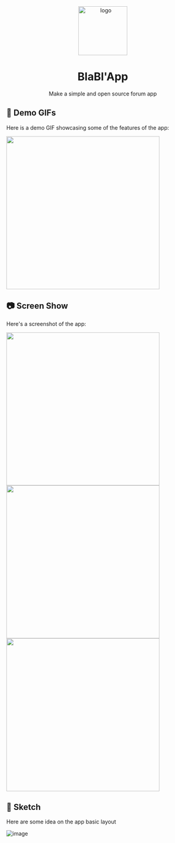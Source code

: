 <div align="center">
<img width="128" alt="logo" src="https://user-images.githubusercontent.com/37497007/225735853-66a816a9-06cb-4299-a57b-cad3b1a07eb7.png">

<h1>BlaBl'App</h1>

<p> Make a simple and open source forum app  </p>
 </div>

## 🎥 Demo GIFs

Here is a demo GIF showcasing some of the features of the app:

<img src="https://user-images.githubusercontent.com/37497007/224561383-9ca39b38-8287-4004-94ad-9398f0890cc0.gif" height="400">

## 📷 Screen Show

Here's a screenshot of the app:

<img src="https://user-images.githubusercontent.com/37497007/224561438-20f270bc-d4d3-471d-b913-a20ddd2c3c8f.png" height="400"><img src="https://user-images.githubusercontent.com/37497007/224561445-f3ef3da9-833e-4ccc-b7c4-9498e68da12d.png" height="400"><img src="https://user-images.githubusercontent.com/37497007/224561449-bdc5e416-3a87-467c-80ad-01e32193e832.png" height="400">


 
 ## 👷 Sketch
 
 Here are some idea on the app basic layout

![image](https://user-images.githubusercontent.com/37497007/222095962-86a033e7-dac3-4a77-bca3-5a7006c385bc.png)
